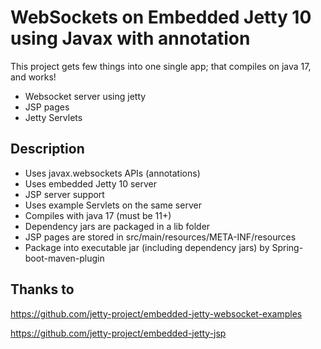 # WebSockets on Embedded Jetty 10 using Javax with annotation

This project gets few things into one single app; that compiles on java 17, and works!
- Websocket server using jetty
- JSP pages
- Jetty Servlets

## Description

- Uses javax.websockets APIs (annotations)
- Uses embedded Jetty 10 server
- JSP server support
- Uses example Servlets on the same server
- Compiles with java 17 (must be 11+)
- Dependency jars are packaged in a lib folder
- JSP pages are stored in src/main/resources/META-INF/resources
- Package into executable jar (including dependency jars) by Spring-boot-maven-plugin

## Thanks to

https://github.com/jetty-project/embedded-jetty-websocket-examples

https://github.com/jetty-project/embedded-jetty-jsp

